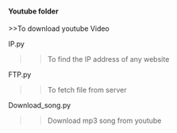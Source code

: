 <h4> Youtube folder </h4>
>>To download youtube Video

IP.py
>> To find the IP address of any website

FTP.py
>> To fetch file from server

Download_song.py
>>Download mp3 song from youtube



